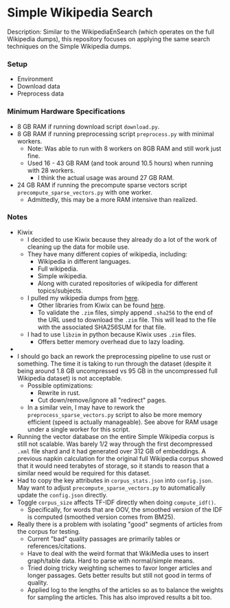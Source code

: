# Simple Wikipedia Search

Description: Similar to the WikipediaEnSearch (which operates on the full Wikipedia dumps), this repository focuses on applying the same search techniques on the Simple Wikipedia dumps.


### Setup

 - Environment
 - Download data
 - Preprocess data


### Minimum Hardware Specifications

 - 8 GB RAM if running download script `download.py`.
 - 8 GB RAM if running preprocessing script `preprocess.py` with minimal workers.
     - Note: Was able to run with 8 workers on 8GB RAM and still work just fine.
     - Used 16 - 43 GB RAM (and took around 10.5 hours) when running with 28 workers.
         - I think the actual usage was around 27 GB RAM.
 - 24 GB RAM if running the precompute sparse vectors script `precompute_sparse_vectors.py` with one worker.
     - Admittedly, this may be a more RAM intensive than realized.



### Notes

 - Kiwix
     - I decided to use Kiwix because they already do a lot of the work of cleaning up the data for mobile use.
     - They have many different copies of wikipedia, including:
         - Wikipedia in different languages.
         - Full wikipedia.
         - Simple wikipedia.
         - Along with curated repositories of wikipedia for different topics/subjects.
     - I pulled my wikipedia dumps from [here](https://download.kiwix.org/zim/wikipedia/).
         - Other libraries from Kiwix can be found [here](https://download.kiwix.org/zim/).
         - To validate the `.zim` files, simply append `.sha256` to the end of the URL used to download the `.zim` file. This will lead to the file with the associated SHA256SUM for that file.
     - I had to use `libzim` in python because Kiwix uses `.zim` files.
         - Offers better memory overhead due to lazy loading.
 - 
 - I should go back an rework the preprocessing pipeline to use rust or something. The time it is taking to run through the dataset (despite it being around 1.8 GB uncompressed vs 95 GB in the uncompressed full Wikipedia dataset) is not acceptable.
     - Possible optimizations:
         - Rewrite in rust.
         - Cut down/remove/ignore all "redirect" pages.
     - In a similar vein, I may have to rework the `preprocess_sparse_vectors.py` script to also be more memory efficient (speed is actually manageable). See above for RAM usage under a single worker for this script.
 - Running the vector database on the entire Simple Wikipedia corpus is still not scalable. Was barely 1/2 way through the first decompressed `.xml` file shard and it had generated over 312 GB of embeddings. A previous napkin calculation for the original full Wikipedia corpus showed that it would need terabytes of storage, so it stands to reason that a similar need would be required for this dataset. 
 - Had to copy the key attributes in `corpus_stats.json` into `config.json`. May want to adjust `precompute_sparse_vectors.py` to automatically update the `config.json` directly.
 - Toggle `corpus_size` affects TF-IDF directly when doing `compute_idf()`.
     - Specifically, for words that are OOV, the smoothed version of the IDF is computed (smoothed version comes from BM25).
 - Really there is a problem with isolating "good" segments of articles from the corpus for testing.
     - Current "bad" quality passages are primarily tables or references/citations.
     - Have to deal with the weird format that WikiMedia uses to insert graph/table data. Hard to parse with normal/simple means.
     - Tried doing tricky weighting schemes to favor longer articles and longer passages. Gets better results but still not good in terms of quality.
     - Applied log to the lengths of the articles so as to balance the weights for sampling the articles. This has also improved results a bit too. 